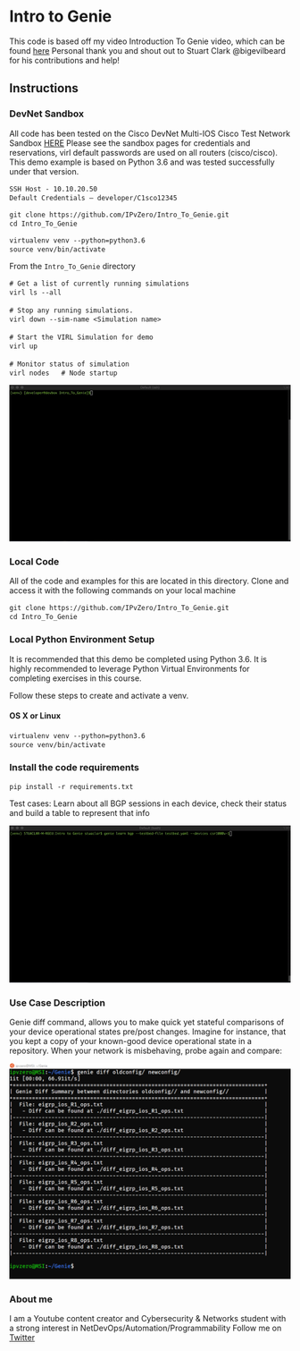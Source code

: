# Intro to Genie

This code is based off my video Introduction To Genie video, which can be found [here](https://youtube.com/watch?v=THgHwS-zVt8)
Personal thank you and shout out to Stuart Clark @bigevilbeard for his contributions and help!

## Instructions

### DevNet Sandbox
All code has been tested on the Cisco DevNet Multi-IOS Cisco Test Network Sandbox [HERE](https://devnetsandbox.cisco.com/RM/Diagram/Index/6b023525-4e7f-4755-81ae-05ac500d464a?diagramType=Topology) Please see the sandbox pages for credentials and reservations, virl default passwords are used on all routers (cisco/cisco). This demo example is based on Python 3.6 and was tested successfully under that version.

```
SSH Host - 10.10.20.50
Default Credentials – developer/C1sco12345
```
```
git clone https://github.com/IPvZero/Intro_To_Genie.git
cd Intro_To_Genie
```
```
virtualenv venv --python=python3.6
source venv/bin/activate
```

From the `Intro_To_Genie` directory

```
# Get a list of currently running simulations
virl ls --all

# Stop any running simulations.
virl down --sim-name <Simulation name>

# Start the VIRL Simulation for demo
virl up

# Monitor status of simulation
virl nodes   # Node startup
```

![teaser virl gif](./Images/virl-testing.gif)

### Local Code
All of the code and examples for this are located in this directory. Clone and access it with the following commands on your local machine
```
git clone https://github.com/IPvZero/Intro_To_Genie.git
cd Intro_To_Genie
```

### Local Python Environment Setup
It is recommended that this demo be completed using Python 3.6.
It is highly recommended to leverage Python Virtual Environments for completing exercises in this course.

Follow these steps to create and activate a venv.

#### OS X or Linux
```
virtualenv venv --python=python3.6
source venv/bin/activate
```

### Install the code requirements
```
pip install -r requirements.txt
```
Test cases: Learn about all BGP sessions in each device, check their status and build a table to represent that info 

![teaser learn bgp gif](./Images/learn-bgp.gif)

### Use Case Description

Genie diff command, allows you to make quick yet stateful comparisons of your device operational states pre/post changes. Imagine for instance, that you kept a copy of your known-good device operational state in a repository. When your network is misbehaving, probe again and compare:

![teaser image](./Images/geniediff.png)

### About me
I am a Youtube content creator and Cybersecurity & Networks student with a strong interest in NetDevOps/Automation/Programmability
Follow me on [Twitter](https://twitter.com/IPvZero)

